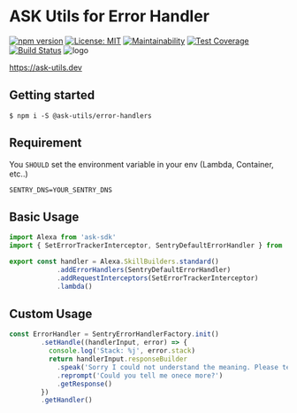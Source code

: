 # ASK Utils for Error Handler
[![npm version](https://badge.fury.io/js/%40ask-utils%2Ferror-handlers.svg)](https://badge.fury.io/js/%40ask-utils%2Ferror-handlers)
[![License: MIT](https://img.shields.io/badge/License-MIT-yellow.svg)](https://opensource.org/licenses/MIT)
[![Maintainability](https://api.codeclimate.com/v1/badges/c17851759423ce151b9e/maintainability)](https://codeclimate.com/github/ask-utils/ask-utils/maintainability)
[![Test Coverage](https://api.codeclimate.com/v1/badges/c17851759423ce151b9e/test_coverage)](https://codeclimate.com/github/ask-utils/ask-utils/test_coverage)
[![Build Status](https://travis-ci.org/ask-utils/ask-utils.svg?branch=master)](https://travis-ci.org/ask-utils/ask-utils)
![logo](https://ask-utils.dev/static/9cbabc261164aba75a5d7e32d0e53371/8a651/youtube_profile_image.png)

https://ask-utils.dev
## Getting started

```
$ npm i -S @ask-utils/error-handlers
```

## Requirement
You `SHOULD` set the environment variable in your env (Lambda, Container, etc..)

```
SENTRY_DNS=YOUR_SENTRY_DNS
```

## Basic Usage

```typescript
import Alexa from 'ask-sdk'
import { SetErrorTrackerInterceptor, SentryDefaultErrorHandler } from '@ask-utils/error-handlers'

export const handler = Alexa.SkillBuilders.standard()
            .addErrorHandlers(SentryDefaultErrorHandler)
            .addRequestInterceptors(SetErrorTrackerInterceptor)
            .lambda()
```

## Custom Usage

```typescript
const ErrorHandler = SentryErrorHandlerFactory.init()
        .setHandle((handlerInput, error) => {
          console.log('Stack: %j', error.stack)
          return handlerInput.responseBuilder
            .speak('Sorry I could not understand the meaning. Please tell me again')
            .reprompt('Could you tell me onece more?')
            .getResponse()
        })
        .getHandler()
```